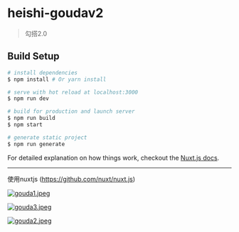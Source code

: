 # heishi-goudav2

> 勾搭2.0

## Build Setup

``` bash
# install dependencies
$ npm install # Or yarn install

# serve with hot reload at localhost:3000
$ npm run dev

# build for production and launch server
$ npm run build
$ npm start

# generate static project
$ npm run generate
```

For detailed explanation on how things work, checkout the [Nuxt.js docs](https://github.com/nuxt/nuxt.js).

---

使用nuxtjs (https://github.com/nuxt/nuxt.js)

[![gouda1.jpeg](https://i.loli.net/2018/08/20/5b7ad1862d5e7.jpeg)](https://i.loli.net/2018/08/20/5b7ad1862d5e7.jpeg)

[![gouda3.jpeg](https://i.loli.net/2018/08/20/5b7ad18637955.jpeg)](https://i.loli.net/2018/08/20/5b7ad18637955.jpeg)

[![gouda2.jpeg](https://i.loli.net/2018/08/20/5b7ad18638858.jpeg)](https://i.loli.net/2018/08/20/5b7ad18638858.jpeg)
